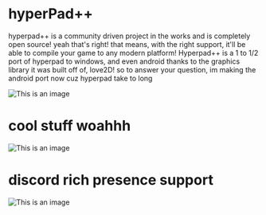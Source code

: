 # hyperPad++
hyperpad++ is a community driven project in the works and is completely open source! yeah that's right! that means, with the right support, it'll be able to compile your game to any modern platform! Hyperpad++ is a 1 to 1/2 port of hyperpad to windows, and even android thanks to the graphics library it was built off of, love2D! so to answer your question, im making the android port now cuz hyperpad take to long 

![This is an image](https://media.discordapp.net/attachments/1071738618646900847/1075632380108345384/image.png?width=963&height=671)

# cool stuff woahhh

![This is an image](https://media.discordapp.net/attachments/1071738618646900847/1075632431455010886/image.png?width=949&height=671)

# discord rich presence support

![This is an image](https://media.discordapp.net/attachments/1071738618646900847/1074551249346760704/image.png)
